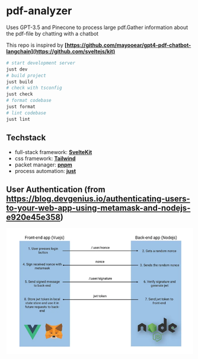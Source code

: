 # pdf-analyzer

Uses GPT-3.5 and Pinecone to process large pdf.Gather information about the pdf-file by chatting with a chatbot

This repo is inspired by **[https://github.com/mayooear/gpt4-pdf-chatbot-langchain](https://github.com/sveltejs/kit)**

```bash
# start development server
just dev
# build project
just build
# check with tsconfig
just check
# format codebase
just format
# lint codebase
just lint
```

## Techstack

- full-stack framework: **[SvelteKit](https://github.com/sveltejs/kit)**
- css framework: **[Tailwind](https://github.com/tailwindlabs/tailwindcss)**
- packet manager: **[pnpm](https://github.com/pnpm/pnpm)**
- process automation: **[just](https://github.com/casey/just)**

## User Authentication (from https://blog.devgenius.io/authenticating-users-to-your-web-app-using-metamask-and-nodejs-e920e45e358)

![Metamask auth](./docs/Metamask_auth.png)
